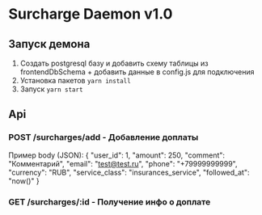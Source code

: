 # Surcharge Daemon v1.0

## Запуск демона
1.  Создать postgresql базу и добавить схему таблицы из frontendDbSchema + добавить данные в config.js для подключения
2. Установка пакетов
   `yarn install`
3. Запуск
   `yarn start`

## Api 
### POST /surcharges/add - Добавление доплаты
Пример body (JSON):
    {
        "user_id": 1,
        "amount": 250,
        "comment": "Комментарий",
        "email": "test@test.ru",
        "phone": "+79999999999",
        "currency": "RUB",
        "service_class": "insurances_service",
        "followed_at": "now()"
    }

### GET /surcharges/:id - Получение инфо о доплате